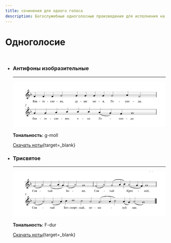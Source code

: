 ```yaml
---
title: сочинения для одного голоса
description: Богослужебные одноголосные произведения для исполнения на клиросе
---
```


# Одноголосие

<div class="grid cards" style="display: grid; grid-template-columns: 1fr; gap: 20px;" markdown>

-   ### Антифоны изобразительные

    ---

    ![](../images/solo/ant.png)
    
    **Тональность**: g-moll

    [Скачать ноты](../scores/solo/изобразительные_антифоны_гафаров.pdf){target=_blank}

-   ### Трисвятое

    ---

    ![](../images/solo/trisv.png)
    
    **Тональность**: F-dur

    [Скачать ноты](../scores/solo/трисвятое_гафаров.pdf){target=_blank}

</div>